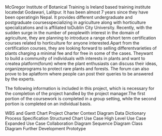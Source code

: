 McGregor Institute of Botanical Training is Ireland based training institute locatedat Godawari, Lalitpur. It has been almost 7 years since they have been operatingin Nepal. It provides different undergraduate and postgraduate coursesspecializing in agriculture along with horticulture specializations and is affiliated toDublin City University. Recently, with the sudden surge in the number of peoplewith interest in the domain of agriculture, they are planning to introduce a range ofshort term certification courses related to horticulture for anyone interested.Apart from the certification courses, they are looking forward to selling differentvarieties of plants charging a minimal fee and for free in some of the cases. Theywant to build a community of individuals with interests in plants and want to createa platform(forum) where the plant enthusiasts can discuss their ideas, organizeprograms to protect rare plants and forests. The forum can also prove to be aplatform where people can post their queries to be answered by the experts.

The following information is included in this project, which is necessary for the completion of the project handled by the project manager.The first portion of the coursework is completed in a group setting, while the second portion is completed on an individual basis.

WBS and Gantt Chart 
Project Charter 
Context Diagram 
Data Dictionary 
Process Specification 
Structured Chart
Use Case 
High Level Use Case 
Expanded Use Case 
Collaboration Diagram 
Sequence Diagram 
Class Diagram 
Further Development
Prototype 
